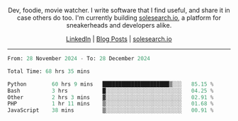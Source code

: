 <p align="center">Dev, foodie, movie watcher. I write software that I find useful, and share it in case others do too. I'm currently building <a href="https://solesearch.io">solesearch.io</a>, a platform for sneakerheads and developers alike.</p>
<p align="center">
  <a href="https://www.linkedin.com/in/peter-rauscher">LinkedIn</a>
  |
  <a href="https://dev.to/peterrauscher">Blog Posts</a>
  |
  <a href="https://solesearch.io">solesearch.io</a>
</p>
<hr/>
<!--START_SECTION:waka-->

```python
From: 28 November 2024 - To: 28 December 2024

Total Time: 68 hrs 35 mins

Python        60 hrs 9 mins   █████████████████████▒░░░   85.15 %
Bash          3 hrs           █░░░░░░░░░░░░░░░░░░░░░░░░   04.25 %
Other         2 hrs 3 mins    ▓░░░░░░░░░░░░░░░░░░░░░░░░   02.91 %
PHP           1 hr 11 mins    ▒░░░░░░░░░░░░░░░░░░░░░░░░   01.68 %
JavaScript    38 mins         ▒░░░░░░░░░░░░░░░░░░░░░░░░   00.91 %
```

<!--END_SECTION:waka-->
